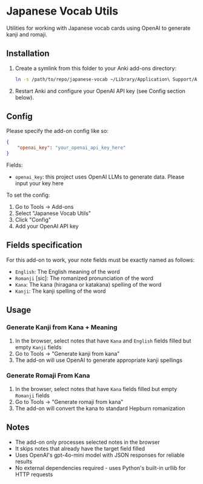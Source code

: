 # Japanese Vocab Utils
Utilities for working with Japanese vocab cards using OpenAI to generate kanji and romaji.

## Installation

1. Create a symlink from this folder to your Anki add-ons directory:
   ```bash
   ln -s /path/to/repo/japanese-vocab ~/Library/Application\ Support/Anki2/addons21/japanese-vocab
   ```

2. Restart Anki and configure your OpenAI API key (see Config section below).

## Config
Please specify the add-on config like so:
```json
{
    "openai_key": "your_openai_api_key_here"
}
```

Fields:
- `openai_key`: this project uses OpenAI LLMs to generate data. Please input your key here

To set the config:
1. Go to Tools → Add-ons
2. Select "Japanese Vocab Utils"
3. Click "Config"
4. Add your OpenAI API key

## Fields specification
For this add-on to work, your note fields must be exactly named as follows:
- `English`: The English meaning of the word
- `Romanji` [sic]: The romanized pronunciation of the word
- `Kana`: The kana (hiragana or katakana) spelling of the word
- `Kanji`: The kanji spelling of the word

## Usage

### Generate Kanji from Kana + Meaning
1. In the browser, select notes that have `Kana` and `English` fields filled but empty `Kanji` fields
2. Go to Tools → "Generate kanji from kana"
3. The add-on will use OpenAI to generate appropriate kanji spellings

### Generate Romaji From Kana
1. In the browser, select notes that have `Kana` fields filled but empty `Romanji` fields
2. Go to Tools → "Generate romaji from kana"
3. The add-on will convert the kana to standard Hepburn romanization

## Notes
- The add-on only processes selected notes in the browser
- It skips notes that already have the target field filled
- Uses OpenAI's gpt-4o-mini model with JSON responses for reliable results
- No external dependencies required - uses Python's built-in urllib for HTTP requests
